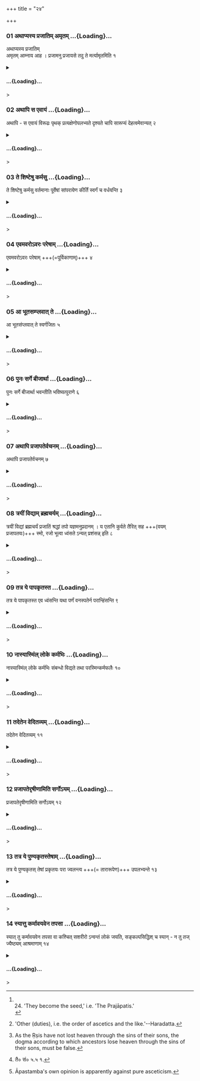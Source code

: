 +++
title = "२४"

+++

<div class="js_include" includetitle="true" newlevelforh1="3" unfilled url="/vedAH_yajuH/taittirIyam/sUtram/ApastambaH/dharma-sUtram/vishvAsa-prastutiH/2/09/24/01_athApyasya_prajAtim_amRtam.md">

### 01 अथाप्यस्य प्रजातिम् अमृतम् …{Loading}…

अथाप्यस्य प्रजातिम्  
अमृतम् आम्नाय आह । प्रजामनु प्रजायसे तदु ते मर्त्यामृतमिति १

</div>

<div class="js_include collapsed" newlevelforh1="4" title="सर्वाष् टीकाः" unfilled url="/vedAH_yajuH/taittirIyam/sUtram/ApastambaH/dharma-sUtram/sarvASh_TIkAH/2/09/24/01_athApyasya_prajAtim_amRtam.md">

<details><summary><h4> …{Loading}…</h4>></summary>
<details><summary>Bühler</summary>

1. Now the Veda declares also one's offspring to be immortality (in this verse): 'In thy offspring thou art born again, that, mortal, is thy immortality.'
</details>

<details><summary>हरदत्त-टीका</summary>

##### सूत्रम्
अथाप्यस्य प्रजातिममृतमानाय आह—  
प्रजामनु प्रजायसे तदु ते मत्थोऽमृतामिति ॥ १ ॥  
###### प्रस्तावः
पुनरपि गार्हस्थ्यमेव प्रकारान्तरेण स्तौति—  
##### टिप्पनी
अथाऽपि अपि च अस्य गृहस्थस्य प्रजापतिं प्रजासन्तानम् अमृतम् अमरमणम् आम्नायो वेद आह हे मर्त्य मरणधर्मन् ! प्रजां जायमानामनु त्वं प्रजायसे त्वमेव प्रजारूपेण जायसे । तदेव ते मरणधर्मिणः अमृतममरणमिति । न त्वं म्रियसे, यतस्त्वं प्रजारूपेण तिष्ठसीति ॥ १॥
</details>
</details>

</div>

<div class="js_include" includetitle="true" newlevelforh1="3" unfilled url="/vedAH_yajuH/taittirIyam/sUtram/ApastambaH/dharma-sUtram/vishvAsa-prastutiH/2/09/24/02_athApi_sa_evAyaM.md">

### 02 अथापि स एवायं …{Loading}…

अथापि - स एवायं विरूढः पृथक् प्रत्यक्षेणोपलभ्यते दृश्यते चापि सारूप्यं देहत्वमेवान्यत् २

</div>

<div class="js_include collapsed" newlevelforh1="4" title="सर्वाष् टीकाः" unfilled url="/vedAH_yajuH/taittirIyam/sUtram/ApastambaH/dharma-sUtram/sarvASh_TIkAH/2/09/24/02_athApi_sa_evAyaM.md">

<details><summary><h4> …{Loading}…</h4>></summary>
<details><summary>Bühler</summary>

2. Now it can also be perceived by the senses that the (father) has been reproduced separately (in the son); for the likeness (of a father and of a son) is even visible, only (their) bodies are different.
</details>

<details><summary>हरदत्त-टीका</summary>

##### सूत्रम्
अथाऽपि स एवाऽयं विरूढः पृथक्प्रत्यक्षेणोपलभ्यते दृश्यते चाऽपि सारूप्यं देहत्वमेवाऽन्यत् ॥ २ ॥  
###### प्रस्तावः
उपपन्नं चैतदित्याह—  
##### टिप्पनी
अपि च स एवाऽय पृथग्विरूढः प्रत्यक्षेणोपलभ्यते । स एव द्विधाभूत इव लक्ष्यते । दृश्यते हि सारूप्यं द्वयोः । देहमात्रं तु भिन्नम् । देहत्वमिति स्वार्थिकस्त्वः ॥ २॥
</details>
</details>

</div>

<div class="js_include" includetitle="true" newlevelforh1="3" unfilled url="/vedAH_yajuH/taittirIyam/sUtram/ApastambaH/dharma-sUtram/vishvAsa-prastutiH/2/09/24/03_te_shiShTeShu_karmasu.md">

### 03 ते शिष्टेषु कर्मसु …{Loading}…

ते शिष्टेषु कर्मसु वर्तमानाः पूर्वेषां सांपरायेण कीर्तिं स्वर्गं च वर्धयन्ति ३

</div>

<div class="js_include collapsed" newlevelforh1="4" title="सर्वाष् टीकाः" unfilled url="/vedAH_yajuH/taittirIyam/sUtram/ApastambaH/dharma-sUtram/sarvASh_TIkAH/2/09/24/03_te_shiShTeShu_karmasu.md">

<details><summary><h4> …{Loading}…</h4>></summary>
<details><summary>Bühler</summary>

3. 'These (sons) who live, fulfilling the rites taught (in the Veda), increase the fame and heavenly bliss of their departed ancestors.'
</details>

<details><summary>हरदत्त-टीका</summary>

##### सूत्रम्
ते शिष्टेषु कर्मसु वर्तमानाः पूर्वेषां साम्परायेण कीर्तिं स्वर्गं च वर्धयन्ति ॥ ३ ॥  
###### प्रस्तावः
यदि पुत्ररूपेणाऽवस्थानं, किमेतावतेत्याह—  
##### टिप्पनी
ते पुत्राश्शिष्टेषु चोदितेषु कर्मसु वर्तमाना अवस्थिताः पूर्वेषां पितृपितामहादीनां साम्परायेण परलोकेन सम्बद्धानां कीर्तिं स्वर्गं च वर्धयन्ति— अस्याऽयं पुत्र एवं कर्मा, अस्याऽयं पौत्र इति । स्वर्गं च वर्धयन्ति । कीर्तिमतां हि स्वर्गवासश्श्रूयते ॥ ३ ॥
</details>
</details>

</div>

<div class="js_include" includetitle="true" newlevelforh1="3" unfilled url="/vedAH_yajuH/taittirIyam/sUtram/ApastambaH/dharma-sUtram/vishvAsa-prastutiH/2/09/24/04_evamavaro-varaH_pareShAm.md">

### 04 एवमवरोऽवरः परेषाम् …{Loading}…

एवमवरोऽवरः परेषाम् +++(=पूर्विकाणाम्)+++ ४

</div>

<div class="js_include collapsed" newlevelforh1="4" title="सर्वाष् टीकाः" unfilled url="/vedAH_yajuH/taittirIyam/sUtram/ApastambaH/dharma-sUtram/sarvASh_TIkAH/2/09/24/04_evamavaro-varaH_pareShAm.md">

<details><summary><h4> …{Loading}…</h4>></summary>
<details><summary>Bühler</summary>

4. 'In this manner each succeeding (generation increases the fame and heavenly bliss) of the preceding ones.'
</details>

<details><summary>हरदत्त-टीका</summary>

##### सूत्रम्
एवमवरोऽवरः परेषाम् ॥ ४॥  
##### टिप्पनी
एवमनेन प्रकारेण अवरोऽवर परेषां कीर्तिं स्वर्गं च वर्धयति ॥ ४॥
</details>
</details>

</div>

<div class="js_include" includetitle="true" newlevelforh1="3" unfilled url="/vedAH_yajuH/taittirIyam/sUtram/ApastambaH/dharma-sUtram/vishvAsa-prastutiH/2/09/24/05_A_bhUtasamplavAt_te.md">

### 05 आ भूतसम्प्लवात् ते …{Loading}…

आ भूतसंप्लवात् ते स्वर्गजितः ५

</div>

<div class="js_include collapsed" newlevelforh1="4" title="सर्वाष् टीकाः" unfilled url="/vedAH_yajuH/taittirIyam/sUtram/ApastambaH/dharma-sUtram/sarvASh_TIkAH/2/09/24/05_A_bhUtasamplavAt_te.md">

<details><summary><h4> …{Loading}…</h4>></summary>
<details><summary>Bühler</summary>

5. 'They (the ancestors) live in heaven until the (next) general destruction of created things.'
</details>

<details><summary>हरदत्त-टीका</summary>

##### सूत्रम्
आभूतसम्प्लवात्ते स्वर्गजितः ॥५॥  
##### टिप्पनी
भूतसम्प्लवो महाप्रलयः । आ तस्मात्ते पुत्रिणस्स्वर्गजितो भवन्ति ते च ५
</details>
</details>

</div>

<div class="js_include" includetitle="true" newlevelforh1="3" unfilled url="/vedAH_yajuH/taittirIyam/sUtram/ApastambaH/dharma-sUtram/vishvAsa-prastutiH/2/09/24/06_punaH_sarge_bIjArthA.md">

### 06 पुनः सर्गे बीजार्था …{Loading}…

पुनः सर्गे बीजार्था भवन्तीति भविष्यत्पुराणे ६

</div>

<div class="js_include collapsed" newlevelforh1="4" title="सर्वाष् टीकाः" unfilled url="/vedAH_yajuH/taittirIyam/sUtram/ApastambaH/dharma-sUtram/sarvASh_TIkAH/2/09/24/06_punaH_sarge_bIjArthA.md">

<details><summary><h4> …{Loading}…</h4>></summary>
<details><summary>Bühler</summary>

6. At the new creation (of, the world) they become the seed. That has been declared in the Bhaviṣyatpurāṇa. [^1] 

[^1]:  24. 'They become the seed,' i.e. 'The Prajāpatis.'
</details>

<details><summary>हरदत्त-टीका</summary>

##### सूत्रम्
पुनस्सर्गे बीजार्था भवन्तीति भविष्यत्पुराणे ॥६॥
##### टिप्पनी
प्रलयानन्तरं सर्गः, तत्र संसारस्य बीजार्थाः प्रजार्थाः प्रजापतयो भवन्तीति भविष्यत्पुराणे श्रूयते ॥ ६ ॥
</details>
</details>

</div>

<div class="js_include" includetitle="true" newlevelforh1="3" unfilled url="/vedAH_yajuH/taittirIyam/sUtram/ApastambaH/dharma-sUtram/vishvAsa-prastutiH/2/09/24/07_athApi_prajApatervachanam.md">

### 07 अथापि प्रजापतेर्वचनम् …{Loading}…

अथापि प्रजापतेर्वचनम् ७

</div>

<div class="js_include collapsed" newlevelforh1="4" title="सर्वाष् टीकाः" unfilled url="/vedAH_yajuH/taittirIyam/sUtram/ApastambaH/dharma-sUtram/sarvASh_TIkAH/2/09/24/07_athApi_prajApatervachanam.md">

<details><summary><h4> …{Loading}…</h4>></summary>
<details><summary>Bühler</summary>

7. Now Prajāpati also says,
</details>

<details><summary>हरदत्त-टीका</summary>

##### सूत्रम्
अथाऽपि प्रजापतेर्वचनम् ॥ ७॥  
##### टिप्पनी
अपि च प्रजापतेरपि वाक्यमस्मिन्नर्थे भवति । गार्हस्थ्यमेव वरिष्ठमिति ॥७॥
</details>
</details>

</div>

<div class="js_include" includetitle="true" newlevelforh1="3" unfilled url="/vedAH_yajuH/taittirIyam/sUtram/ApastambaH/dharma-sUtram/vishvAsa-prastutiH/2/09/24/08_trayIM_vidyAm_brahmacharyam.md">

### 08 त्रयीं विद्याम् ब्रह्मचर्यम् …{Loading}…

त्रयीं विद्यां ब्रह्मचर्यं प्रजातिं श्रद्धां तपो यज्ञमनुप्रदानम् । य एतानि कुर्वते तैरित् सह +++(वयम् प्रजापतयः)+++ स्मो, रजो भूत्वा ध्वंसते ऽन्यत् प्रशंसन्न् इति ८

</div>

<div class="js_include collapsed" newlevelforh1="4" title="सर्वाष् टीकाः" unfilled url="/vedAH_yajuH/taittirIyam/sUtram/ApastambaH/dharma-sUtram/sarvASh_TIkAH/2/09/24/08_trayIM_vidyAm_brahmacharyam.md">

<details><summary><h4> …{Loading}…</h4>></summary>
<details><summary>Bühler</summary>

8. 'Those dwell with us who fulfil the following (duties): the study of the three Vedas, the studentship, the procreation of children, faith, religious austerities, sacrifices, and the giving of gifts. He who praises other (duties), becomes dust and peṛṣes.' [^2] 

[^2]:  'Other (duties), i.e. the order of ascetics and the like.'--Haradatta.
</details>

<details><summary>हरदत्त-टीका</summary>

##### सूत्रम्
त्रयीं विद्यां ब्रह्मचर्यं प्रजातिं श्रद्धां तपो यज्ञमनुप्रदानम् । य एतानि कुर्वते तैरित्सह स्मो रजो भूत्वा ध्वंसतेऽन्यत्प्रशंसन्निति ॥ ८॥  
##### टिप्पनी
त्रयीं विद्यां त्रयाणां वेदानामध्ययनम् । ब्रह्मचर्यमष्टाचत्वारिंशदादिकम् । प्रजातिं प्रजोत्पादनम् । श्रद्धामास्तिक्यम् । तप उपवासादि । यज्ञमग्निहोत्रादिकं सोमयागान्तम् । अनुप्रदानं अन्तर्वेदि बहिर्वेदि च दानम् । य एतानि कर्माणि कुर्वते, तैरित् तैरेव सह वयं स्मः त एवाऽस्माकं सहायाः। अन्यत्तु ऊर्ध्वरेतसामाश्रमादिकं प्रशंसन् पुरुषो रजः पांसुर्भूत्वा ध्वंसते नश्यति । इतिशब्दो व वनसमाप्त्यर्थः । यथैवं तर्हि शिष्टेषु वर्तमानाः पुत्राः पूर्वेषां कीर्तिं स्वर्गं च वर्धयन्ति, तथा प्रतिषिद्धेषु वर्तमानां अकीर्तिं नरकं च वर्धयेयुः॥८॥
</details>
</details>

</div>

<div class="js_include" includetitle="true" newlevelforh1="3" unfilled url="/vedAH_yajuH/taittirIyam/sUtram/ApastambaH/dharma-sUtram/vishvAsa-prastutiH/2/09/24/09_tatra_ye_pApakRtasta.md">

### 09 तत्र ये पापकृतस्त …{Loading}…

तत्र ये पापकृतस्त एव ध्वंसन्ति यथा पर्णं वनस्पतेर्न परान्हिंसन्ति ९

</div>

<div class="js_include collapsed" newlevelforh1="4" title="सर्वाष् टीकाः" unfilled url="/vedAH_yajuH/taittirIyam/sUtram/ApastambaH/dharma-sUtram/sarvASh_TIkAH/2/09/24/09_tatra_ye_pApakRtasta.md">

<details><summary><h4> …{Loading}…</h4>></summary>
<details><summary>Bühler</summary>

9. Those among these (sons) who commit sin, peṛṣ alone, just as the leaf of a tree (which has been attacked by worms falls without injuring its branch or tree). They do not hurt their ancestors.
</details>

<details><summary>हरदत्त-टीका</summary>

##### सूत्रम्
तत्र ये पापकृतस्त एवं ध्वंसन्ति यथा पर्णं वनस्पतेर्न परान् हिंसन्ति ॥ ९॥  
###### प्रस्तावः
तत्राऽऽह—  
##### टिप्पनी
तत्र प्रजासन्ताने ये पापस्य कर्तारः, त एव ध्वंसन्ते न परान् पित्रादीन् हिंसन्ति । यथा यदेव पर्णं वनस्पतेः कीटादिभिर्दूषितं तदेव पतति, न वनस्पतिं शाखान्तरं वा पातयति तद्वत् ॥९॥
</details>
</details>

</div>

<div class="js_include" includetitle="true" newlevelforh1="3" unfilled url="/vedAH_yajuH/taittirIyam/sUtram/ApastambaH/dharma-sUtram/vishvAsa-prastutiH/2/09/24/10_nAsyAsmiMl_loke_karmabhiH.md">

### 10 नास्यास्मिंल् लोके कर्मभिः …{Loading}…

नास्यास्मिंल् लोके कर्मभिः संबन्धो विद्यते तथा परस्मिन्कर्मफलैः १०

</div>

<div class="js_include collapsed" newlevelforh1="4" title="सर्वाष् टीकाः" unfilled url="/vedAH_yajuH/taittirIyam/sUtram/ApastambaH/dharma-sUtram/sarvASh_TIkAH/2/09/24/10_nAsyAsmiMl_loke_karmabhiH.md">

<details><summary><h4> …{Loading}…</h4>></summary>
<details><summary>Bühler</summary>

10. (For) the (ancestor) has no connection with the acts committed (by his descendant) in this world, nor with their results in the next.
</details>

<details><summary>हरदत्त-टीका</summary>

##### सूत्रम्
नाऽस्याऽस्मिल्ँलोके कर्मभिस्सम्बन्धो विद्यते तथा परस्मिन् कर्मफलैः ॥१०॥  
###### प्रस्तावः
एतदेवोपपादयति—  
##### टिप्पनी
अस्येति सामान्यापेक्षमेकवचनम् । अस्य पित्रादेः पूर्वपुरुषस्य आस्मिन् लोके पुत्रकृतैः कर्मभिः सम्बन्धो न विद्यते । दृष्टान्तोऽयम् । यथा पुत्रकृतेषु कर्मसु पित्रादेः कर्तृत्वं नाऽस्ति, तथा परस्मिन्नपि लोके कर्मफलैरपि सम्बन्धो नाऽस्तीत्यर्थः॥ १० ॥
</details>
</details>

</div>

<div class="js_include" includetitle="true" newlevelforh1="3" unfilled url="/vedAH_yajuH/taittirIyam/sUtram/ApastambaH/dharma-sUtram/vishvAsa-prastutiH/2/09/24/11_tadetena_veditavyam.md">

### 11 तदेतेन वेदितव्यम् …{Loading}…

तदेतेन वेदितव्यम् ११

</div>

<div class="js_include collapsed" newlevelforh1="4" title="सर्वाष् टीकाः" unfilled url="/vedAH_yajuH/taittirIyam/sUtram/ApastambaH/dharma-sUtram/sarvASh_TIkAH/2/09/24/11_tadetena_veditavyam.md">

<details><summary><h4> …{Loading}…</h4>></summary>
<details><summary>Bühler</summary>

11. (The truth of) that may be known by the following (reason):
</details>

<details><summary>हरदत्त-टीका</summary>

##### सूत्रम्
तदेतेन वेदितव्यम् ॥ ११ ॥
##### टिप्पनी
यदुक्तं ये पापकृतस्त एव ध्वंसन्ति न परान् हिंसन्तीति तदर्थरूपमेतेन वक्ष्यमाणेन हेतुना वेदितव्यम् ॥ ११ ॥
</details>
</details>

</div>

<div class="js_include" includetitle="true" newlevelforh1="3" unfilled url="/vedAH_yajuH/taittirIyam/sUtram/ApastambaH/dharma-sUtram/vishvAsa-prastutiH/2/09/24/12_prajApaterRShINAmiti_sargo-yam.md">

### 12 प्रजापतेरृषीणामिति सर्गोऽयम् …{Loading}…

प्रजापतेरृषीणामिति सर्गोऽयम् १२

</div>

<div class="js_include collapsed" newlevelforh1="4" title="सर्वाष् टीकाः" unfilled url="/vedAH_yajuH/taittirIyam/sUtram/ApastambaH/dharma-sUtram/sarvASh_TIkAH/2/09/24/12_prajApaterRShINAmiti_sargo-yam.md">

<details><summary><h4> …{Loading}…</h4>></summary>
<details><summary>Bühler</summary>

12. This creation (is the work) of Prajāpati and of the sages.
</details>

<details><summary>हरदत्त-टीका</summary>

##### सूत्रम्
प्रजापतेर्ऋषीणामिति सर्गोऽयम् ॥१२॥  
##### टिप्पनी
प्रजापतेर्हिरण्यगर्भस्य ऋषीणां च मरीच्यादीनामयं सर्गो देवादिस्तिर्यगन्तः । ते चाऽध्वस्ता एच स्वे स्वे पदे वर्तन्ते । यदि च पुत्राः पापकृतः स्वयं ध्वंसमानाः परानपि ध्वंसयेयुः, सदैतन्नोपपद्यते— पुण्यकृतः सुखेनाऽद्यापि वर्तन्ते इति ॥ १२॥
</details>
</details>

</div>

<div class="js_include" includetitle="true" newlevelforh1="3" unfilled url="/vedAH_yajuH/taittirIyam/sUtram/ApastambaH/dharma-sUtram/vishvAsa-prastutiH/2/09/24/13_tatra_ye_puNyakRtasteShAm.md">

### 13 तत्र ये पुण्यकृतस्तेषाम् …{Loading}…

तत्र ये पुण्यकृतस् तेषां प्रकृतयः परा ज्वलन्त्य +++(= तारारूपेण)+++ उपलभ्यन्ते १३

</div>

<div class="js_include collapsed" newlevelforh1="4" title="सर्वाष् टीकाः" unfilled url="/vedAH_yajuH/taittirIyam/sUtram/ApastambaH/dharma-sUtram/sarvASh_TIkAH/2/09/24/13_tatra_ye_puNyakRtasteShAm.md">

<details><summary><h4> …{Loading}…</h4>></summary>
<details><summary>Bühler</summary>

13. The bodies of those (sages) who stay there (in heaven) on account of their merits appear visibly most excellent and brilliant (as, for instance, the constellation of the seven Ṛṣis). [^3] 

[^3]:  As the Ṛṣis have not lost heaven through the sins of their sons, the dogma according to which ancestors lose heaven through the sins of their sons, must be false.
</details>

<details><summary>हरदत्त-टीका</summary>

##### सूत्रम्
तत्र ये पुण्यकृतस्तेषां प्रकृतयःपरा ज्वलन्त्य उपलभ्यन्ते ॥ १३ ॥  
###### प्रस्तावः
अत्रोदाहरणमाह—  
##### टिप्पनी
तत्र स्वर्गे ये पुण्यकृतो वसिष्ठादयस्तेषां प्रकृतयश्शरीराणि परा उत्कृष्टाः ज्वलन्त्यः दीप्यमाना उपलभ्यन्ते, दिवि यथा सप्तर्षिमण्डलम् । श्रूयते च[^१] 'सुकृतां वा एतानि ज्योतींषि, यन्नक्षत्राणी'ति । इदमपि प्रमाणं न पुत्राणां ध्वंसे पूर्वेषां प्रध्वंस इति ॥ १३ ॥  

[^१]: तै० सं० ५.५ १.
</details>
</details>

</div>

<div class="js_include" includetitle="true" newlevelforh1="3" unfilled url="/vedAH_yajuH/taittirIyam/sUtram/ApastambaH/dharma-sUtram/vishvAsa-prastutiH/2/09/24/14_syAttu_karmAvayavena_tapasA.md">

### 14 स्यात्तु कर्मावयवेन तपसा …{Loading}…

स्यात् तु कर्मावयवेन तपसा वा कश्चित् सशरीरो ऽन्वन्तं लोकं जयति, सङ्कल्पसिद्धिश् च स्यान् - न तु तज् ज्यैष्ठ्यम् आश्रमाणाम् १४

</div>

<div class="js_include collapsed" newlevelforh1="4" title="सर्वाष् टीकाः" unfilled url="/vedAH_yajuH/taittirIyam/sUtram/ApastambaH/dharma-sUtram/sarvASh_TIkAH/2/09/24/14_syAttu_karmAvayavena_tapasA.md">

<details><summary><h4> …{Loading}…</h4>></summary>
<details><summary>Bühler</summary>

14. But even though some (ascetic), whilst still [^4]  in the body, may gain heaven through a portion of (the merit acquired by his former) works or through austerities, and though he may. accomplish (his objects) by his mere wish, still this is no reason to place one order before the other.

[^4]:  Āpastamba's own opinion is apparently against pure asceticism.
</details>

<details><summary>हरदत्त-टीका</summary>

##### सूत्रम्
स्यात्तु कर्मावयवेन तपसा वा कश्चित्सशरीरोऽन्तवन्तं लोकं जयति सङ्कल्पसिद्धिश्च स्यान्न तु तज्ज्यैष्ठ्यमाश्रमाणाम् ॥ १४ ॥  
##### टिप्पनी
कर्मावयवेन पूर्वार्जितानां कर्मणामेकदेशेन भुक्तशेषेण तपसा वा तीव्रेण कश्चिदूर्ध्वरेतास्सहशरीरेणाऽन्तवन्तं लोकं जयतीति यत्तत् स्यात् सम्भवेदपि । यश्च सङ्कल्पादेव सिद्धिस्स्यादिति, तदपि स्यात् न तु तदाश्रमाणां ज्यैष्ठ्यकारणमिति । तदेव "मैकाश्रम्यं त्वाचार्या' इत्ययमेव पक्षः स्थापितः । अन्ये मन्यन्ते-सर्वे आश्रमा दूषिताः भूषिताश्च । ततस्तेषु सर्वेषु यथोपेदेशमव्यग्रो वर्तमानः क्षेमं गच्छतीत्येतदेव स्थितमिति ॥ १४ ॥  

इत्यापस्तम्बधर्मसूत्रवृत्तौ द्वितीयप्रश्ने चतुर्विशी कण्डिका॥ १७ ॥

इति चापस्तम्बधर्मसूत्रवृत्तौ हरदत्तमिश्रविरचितायां उज्ज्वलायां द्वितीयप्रश्ने नवमः पटलः ॥९॥
</details>
</details>

</div>
